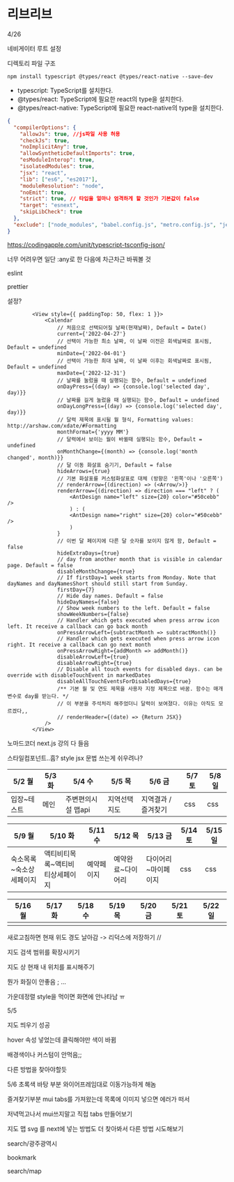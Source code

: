 # 리브리브

4/26

네비게이터 루트 설정

디렉토리 파일 구조

```
npm install typescript @types/react @types/react-native --save-dev
```

- typescript: TypeScript를 설치한다.
- @types/react: TypeScript에 필요한 react의 type을 설치한다.
- @types/react-native: TypeScript에 필요한 react-native의 type을 설치한다.

```json
{
  "compilerOptions": {
    "allowJs": true, //js파일 사용 허용
    "checkJs": true,
    "noImplicitAny": true,
    "allowSyntheticDefaultImports": true,
    "esModuleInterop": true,
    "isolatedModules": true,
    "jsx": "react",
    "lib": ["es6", "es2017"],
    "moduleResolution": "node",
    "noEmit": true,
    "strict": true, // 타입을 얼마나 엄격하게 할 것인가 기본값이 false
    "target": "esnext",
    "skipLibCheck": true
  },
  "exclude": ["node_modules", "babel.config.js", "metro.config.js", "jest.config.js"] // 컴파일하지 않을 파일
}
```

https://codingapple.com/unit/typescript-tsconfig-json/

너무 어려우면 일단 :any로 한 다음에 차근차근 바꿔볼 것

eslint

prettier

설정?

```
        <View style={{ paddingTop: 50, flex: 1 }}>
            <Calendar
                // 처음으로 선택되어질 날짜(현재날짜), Default = Date()
                current={'2022-04-27'}
                // 선택이 가능한 최소 날짜, 이 날짜 이전은 회색날짜로 표시됨, Default = undefined
                minDate={'2022-04-01'}
                // 선택이 가능한 최대 날짜, 이 날짜 이후는 회색날짜로 표시됨, Default = undefined
                maxDate={'2022-12-31'}
                // 날짜를 눌렀을 때 실행되는 함수, Default = undefined
                onDayPress={(day) => {console.log('selected day', day)}}
                // 날짜를 길게 눌렀을 때 실행되는 함수, Default = undefined
                onDayLongPress={(day) => {console.log('selected day', day)}}
                // 달력 제목에 표시될 월 형식, Formatting values: http://arshaw.com/xdate/#Formatting
                monthFormat={'yyyy MM'}
                // 달력에서 보이는 월이 바뀔때 실행되는 함수, Default = undefined
                onMonthChange={(month) => {console.log('month changed', month)}}
                // 달 이동 화살표 숨기기, Default = false
                hideArrows={true}
                // 기본 화살표를 커스텀화살표로 대체 (방향은 '왼쪽'이나 '오른쪽')
                // renderArrow={(direction) => (<Arrow/>)}
                renderArrow={(direction) => direction === "left" ? (
                    <AntDesign name="left" size={20} color="#50cebb" />
                    ) : (
                    <AntDesign name="right" size={20} color="#50cebb" />
                    )
                } 
                // 이번 달 페이지에 다른 달 숫자를 보이지 않게 함, Default = false
                hideExtraDays={true}
                // day from another month that is visible in calendar page. Default = false
                disableMonthChange={true}
                // If firstDay=1 week starts from Monday. Note that dayNames and dayNamesShort should still start from Sunday.
                firstDay={7}
                // Hide day names. Default = false
                hideDayNames={false}
                // Show week numbers to the left. Default = false
                showWeekNumbers={false}
                // Handler which gets executed when press arrow icon left. It receive a callback can go back month
                onPressArrowLeft={subtractMonth => subtractMonth()}
                // Handler which gets executed when press arrow icon right. It receive a callback can go next month
                onPressArrowRight={addMonth => addMonth()}
                disableArrowLeft={true}
                disableArrowRight={true}
                // Disable all touch events for disabled days. can be override with disableTouchEvent in markedDates
                disableAllTouchEventsForDisabledDays={true}
                /** 기본 월 및 연도 제목을 사용자 지정 제목으로 바꿈. 함수는 매개변수로 day를 받는다. */
                // 이 부분을 주석처리 해주었더니 달력이 보여졌다. 이유는 아직도 모르겠다,,
                // renderHeader={(date) => {Return JSX}}
            />
        </View>
```



노마드코더 next.js 강의 다 들음

스타일컴포넌트..흠? style jsx 문법 쓰는게 쉬우려나?



| 5/2 월      | 5/3 화 | 5/4 수             | 5/5 목        | 5/6 금              | 5/7 토 | 5/8 일 |
| ----------- | ------ | ------------------ | ------------- | ------------------- | ------ | ------ |
| 입장~테스트 | 메인   | 주변편의시설 맵api | 지역선택 지도 | 지역결과 / 즐겨찾기 | css    | css    |

| 5/9 월                  | 5/10 화                         | 5/11 수    | 5/12 목           | 5/13 금             | 5/14 토 | 5/15 일 |
| ----------------------- | ------------------------------- | ---------- | ----------------- | ------------------- | ------- | ------- |
| 숙소목록~숙소상세페이지 | 액티비티목록~액티비티상세페이지 | 예약페이지 | 예약완료~다이어리 | 다이어리~마이페이지 | css     | css     |

| 5/16 월 | 5/17 화 | 5/18 수 | 5/19 목 | 5/20 금 | 5/21 토 | 5/22 일 |
| ------- | ------- | ------- | ------- | ------- | ------- | ------- |
|         |         |         |         |         |         |         |



새로고침하면 현재 위도 경도 날아감 -> 리덕스에 저장하기 //

지도 검색 범위를 확장시키기

지도 상 현재 내 위치를 표시해주기

뭔가 화질이 안좋음 ; ... 

가운데정렬 style을 먹이면 화면에 안나타남 ㅠ



5/5

지도 띄우기 성공

hover 속성 넣었는데 클릭해야만 색이 바뀜

배경색이나 커스텀이 안먹음;;

다른 방법을 찾아야할듯



5/6 초록색 바탕 부분 와이어프레임대로 이동가능하게 해놈

즐겨찾기부분 mui tabs를 가져왔는데 목록에 이미지 넣으면 에러가 떠서 

저녁먹고나서 mui쓰지말고 직접 tabs 만들어보기

지도 맵 svg 를 next에 넣는 방법도 더 찾아봐서 다른 방법 시도해보기

search/광주광역시

bookmark

search/map
